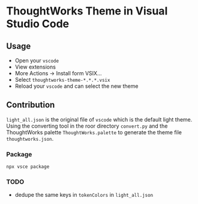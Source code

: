# ThoughtWorks Theme in Visual Studio Code

## Usage

- Open your `vscode`
- View extensions
- More Actions -> Install form VSIX...
- Select `thoughtworks-theme-*.*.*.vsix`
- Reload your `vscode` and can select the new theme

## Contribution

`light_all.json` is the original file of `vscode` which is the default light theme. Using the converting tool in the roor directory `convert.py` and the ThoughtWorks palette `ThoughtWorks.palette` to generate the theme file `thoughtworks.json`.

### Package

```npx vsce package```

### TODO

- dedupe the same keys in `tokenColors` in `light_all.json`
